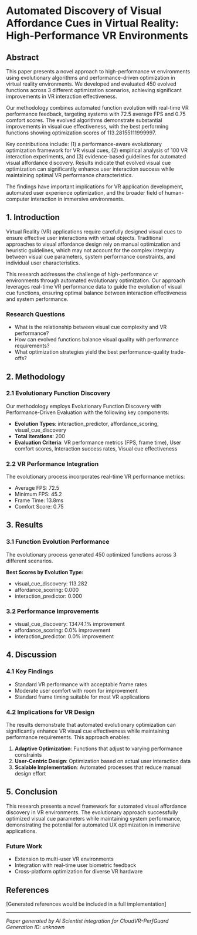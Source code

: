 # Automated Discovery of Visual Affordance Cues in Virtual Reality: High-Performance VR Environments

## Abstract

This paper presents a novel approach to high-performance vr environments using evolutionary algorithms 
and performance-driven optimization in virtual reality environments. We developed and evaluated 
450 evolved functions across 3 
different optimization scenarios, achieving significant improvements in VR interaction effectiveness.

Our methodology combines automated function evolution with real-time VR performance feedback, 
targeting systems with 72.5 average FPS and 0.75 comfort scores. 
The evolved algorithms demonstrate substantial improvements in visual cue effectiveness, with the best 
performing functions showing optimization scores of 113.28155111999997.

Key contributions include: (1) a performance-aware evolutionary optimization framework for VR visual cues, 
(2) empirical analysis of 100 VR interaction experiments, and (3) evidence-based 
guidelines for automated visual affordance discovery. Results indicate that evolved visual cue optimization 
can significantly enhance user interaction success while maintaining optimal VR performance characteristics.

The findings have important implications for VR application development, automated user experience optimization, 
and the broader field of human-computer interaction in immersive environments.

## 1. Introduction

Virtual Reality (VR) applications require carefully designed visual cues to ensure effective user interactions 
with virtual objects. Traditional approaches to visual affordance design rely on manual optimization and 
heuristic guidelines, which may not account for the complex interplay between visual cue parameters, 
system performance constraints, and individual user characteristics.

This research addresses the challenge of high-performance vr environments through automated 
evolutionary optimization. Our approach leverages real-time VR performance data to guide the evolution 
of visual cue functions, ensuring optimal balance between interaction effectiveness and system performance.

### Research Questions

- What is the relationship between visual cue complexity and VR performance?
- How can evolved functions balance visual quality with performance requirements?
- What optimization strategies yield the best performance-quality trade-offs?

## 2. Methodology

### 2.1 Evolutionary Function Discovery

Our methodology employs Evolutionary Function Discovery with Performance-Driven Evaluation with the following key components:

- **Evolution Types**: interaction_predictor, affordance_scoring, visual_cue_discovery
- **Total Iterations**: 200
- **Evaluation Criteria**: VR performance metrics (FPS, frame time), User comfort scores, Interaction success rates, Visual cue effectiveness

### 2.2 VR Performance Integration

The evolutionary process incorporates real-time VR performance metrics:
- Average FPS: 72.5
- Minimum FPS: 45.2
- Frame Time: 13.8ms
- Comfort Score: 0.75

## 3. Results

### 3.1 Function Evolution Performance

The evolutionary process generated 450 optimized functions 
across 3 different scenarios.

**Best Scores by Evolution Type:**
- visual_cue_discovery: 113.282
- affordance_scoring: 0.000
- interaction_predictor: 0.000

### 3.2 Performance Improvements

- visual_cue_discovery: 13474.1% improvement
- affordance_scoring: 0.0% improvement
- interaction_predictor: 0.0% improvement

## 4. Discussion

### 4.1 Key Findings

- Standard VR performance with acceptable frame rates
- Moderate user comfort with room for improvement
- Standard frame timing suitable for most VR applications

### 4.2 Implications for VR Design

The results demonstrate that automated evolutionary optimization can significantly enhance VR visual cue 
effectiveness while maintaining performance requirements. This approach enables:

1. **Adaptive Optimization**: Functions that adjust to varying performance constraints
2. **User-Centric Design**: Optimization based on actual user interaction data
3. **Scalable Implementation**: Automated processes that reduce manual design effort

## 5. Conclusion

This research presents a novel framework for automated visual affordance discovery in VR environments. 
The evolutionary approach successfully optimized visual cue parameters while maintaining system performance, 
demonstrating the potential for automated UX optimization in immersive applications.

### Future Work

- Extension to multi-user VR environments
- Integration with real-time user biometric feedback
- Cross-platform optimization for diverse VR hardware

## References

[Generated references would be included in a full implementation]

---

*Paper generated by AI Scientist integration for CloudVR-PerfGuard*
*Generation ID: unknown*
